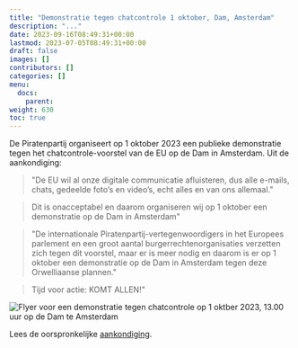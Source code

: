 ```yaml
---
title: "Demonstratie tegen chatcontrole 1 oktober, Dam, Amsterdam"
description: "..."
date: 2023-09-16T08:49:31+00:00
lastmod: 2023-07-05T08:49:31+00:00
draft: false
images: []
contributors: []
categories: []
menu:
  docs:
    parent: 
weight: 630
toc: true
---
```


De Piratenpartij organiseert op 1 oktober 2023 een publieke demonstratie tegen het chatcontrole-voorstel van de EU op de Dam in Amsterdam. Uit de aankondiging:

> "De EU wil al onze digitale communicatie afluisteren, dus alle e-mails, chats, gedeelde foto’s en video’s, echt alles en van ons allemaal."

> Dit is onacceptabel en daarom organiseren wij op 1 oktober een demonstratie op de Dam in Amsterdam"

> "De internationale Piratenpartij-vertegenwoordigers in het Europees parlement en een groot aantal burgerrechtenorganisaties verzetten zich tegen dit voorstel, maar er is meer nodig en daarom is er op 1 oktober een demonstratie op de Dam in Amsterdam tegen deze Orwelliaanse plannen." 

> Tijd voor actie: KOMT ALLEN!"

![Flyer voor een demonstratie tegen chatcontrole op 1 oktber 2023, 13.00 uur op de Dam te Amsterdam](/images/chatcontroledemo.jpeg)

Lees de oorspronkelijke [aankondiging](https://piratenpartij.nl/demonstratie-chatcontrole-kom-zondag-1-oktober-naar-de-dam/).